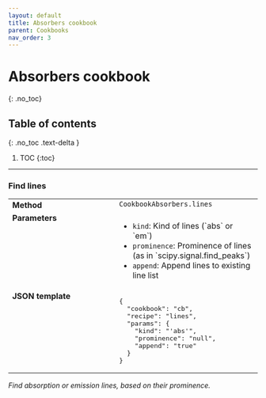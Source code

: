 ```yaml
---
layout: default
title: Absorbers cookbook
parent: Cookbooks
nav_order: 3
---
```


# Absorbers cookbook
{: .no_toc}

## Table of contents
{: .no_toc .text-delta }

1. TOC
{:toc}
---

###  Find lines
<table>
  <tbody>
    <tr>
      <td style="vertical-align:top;width:200px"><strong>Method</strong></td>
      <td style="vertical-align:top"><code>CookbookAbsorbers.lines</code></td>
    </tr>
    <tr>
      <td style="vertical-align:top"><strong>Parameters</strong></td>
      <td style="vertical-align:top">
        <ul>
          <li><code>kind</code>: Kind of lines (`abs` or `em`)</li>
          <li><code>prominence</code>: Prominence of lines (as in `scipy.signal.find_peaks`)</li>
          <li><code>append</code>: Append lines to existing line list</li>
        </ul>
      </td>
    </tr>
    <tr>
      <td style="vertical-align:top;width:200px"><strong>JSON template</strong></td>
      <td style="vertical-align:top"><pre>
{
  "cookbook": "cb",
  "recipe": "lines",
  "params": {
    "kind": "'abs'",
    "prominence": "null",
    "append": "true"
  }
}    </pre></td>
    </tr>
  </tbody>
</table>

*Find absorption or emission lines, based on their prominence.*
